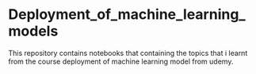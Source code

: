 # Deployment_of_machine_learning_models
This repository contains notebooks that containing the topics that i learnt from the course deployment of machine learning model  from udemy.
